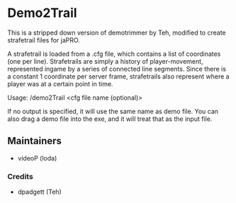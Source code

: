 # Demo2Trail #

This is a stripped down version of demotrimmer by Teh, modified to create strafetrail files for jaPRO.

A strafetrail is loaded from a .cfg file, which contains a list of coordinates (one per line).  Strafetrails are simply a history of player-movement, represented ingame by a series of connected line segments.  Since there is a constant 1 coordinate per server frame, strafetrails also represent where a player was at a certain point in time.

Usage: /demo2Trail <demo file name> <cfg file name (optional)>
  
If no output is specified, it will use the same name as demo file.  You can also drag a demo file into the exe, and it will treat that as the input file.

## Maintainers ##
* videoP (loda)

### Credits ###
* dpadgett (Teh)
